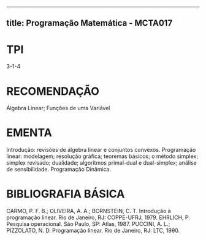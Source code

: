 
---
title: Programação Matemática - MCTA017 
---

# TPI

3-1-4

# RECOMENDAÇÃO

Álgebra Linear; Funções de uma Variável

# EMENTA

Introdução: revisões de álgebra linear e conjuntos convexos. Programação linear: modelagem; resolução gráfica; teoremas básicos; o método simplex; simplex revisado; dualidade; algoritmos primal-dual e dual-simplex; análise de sensibilidade. Programação Dinâmica.

# BIBLIOGRAFIA BÁSICA

CARMO, P. F. B.; OLIVEIRA, A. A.; BORNSTEIN, C. T. Introdução à programação linear. Rio de Janeiro, RJ: COPPE-UFRJ, 1979.
EHRLICH, P. Pesquisa operacional. São Paulo, SP: Atlas, 1987.
PUCCINI, A. L.; PIZZOLATO, N. D. Programação linear. Rio de Janeiro, RJ: LTC, 1990.
        